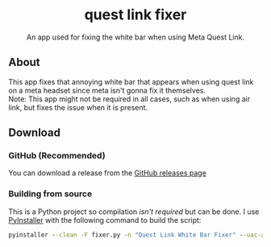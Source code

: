 <h1 align="center">quest link fixer</h1>
<p align="center">An app used for fixing the white bar when using Meta Quest Link.</p>

## About
This app fixes that annoying white bar that appears when using quest link on a meta headset since meta isn't gonna fix it themselves.<br/>
Note: This app might not be required in all cases, such as when using air link, but fixes the issue when it is present.

## Download
### GitHub (Recommended)
You can download a release from the [GitHub releases page](https://github.com/paradoxical-autumn/meta-link-fixer/releases)

### Building from source
This is a Python project so compilation *isn't required* but can be done. I use [PyInstaller](https://pypi.org/project/pyinstaller/) with the following command to build the script:
```bat
pyinstaller --clean -F fixer.py -n "Quest Link White Bar Fixer" --uac-admin -i "icon.png"
```
